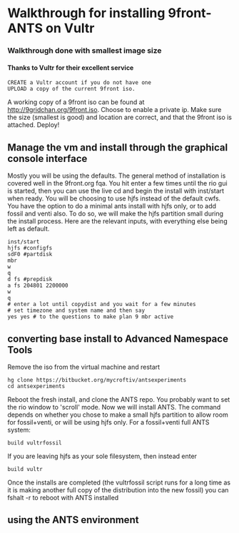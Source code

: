 # Walkthrough for installing 9front-ANTS on Vultr
### Walkthrough done with smallest image size
#### Thanks to Vultr for their excellent service

	CREATE a Vultr account if you do not have one
	UPLOAD a copy of the current 9front iso. 

A working copy of a 9front iso can be found at http://9gridchan.org/9front.iso. Choose to enable a private ip. Make sure the size (smallest is good) and location are correct, and that the 9front iso is attached. Deploy!

##	Manage the vm and install through the graphical console interface ##

Mostly you will be using the defaults. The general method of installation is covered well in the 9front.org fqa. You hit enter a few times until the rio gui is started, then you can use the live cd and begin the install with inst/start when ready. You will be choosing to use hjfs instead of the default cwfs. You have the option to do a minimal ants install with hjfs only, or to add fossil and venti also. To do so, we will make the hjfs partition small during the install process. Here are the relevant inputs, with everything else being left as default.

	inst/start
	hjfs #configfs
	sdF0 #partdisk
	mbr
	w
	q
	d fs #prepdisk
	a fs 204801 2200000
	w
	q
	# enter a lot until copydist and you wait for a few minutes
	# set timezone and system name and then say
	yes yes # to the questions to make plan 9 mbr active

## converting base install to Advanced Namespace Tools ##

Remove the iso from the virtual machine and restart

	hg clone https://bitbucket.org/mycroftiv/antsexperiments
	cd antsexperiments

Reboot the fresh install, and clone the ANTS repo. You probably want to set the rio window to 'scroll' mode. Now we will install ANTS. The command depends on whether you chose to make a small hjfs partition to allow room for fossil+venti, or will be using hjfs only. For a fossil+venti full ANTS system:

	build vultrfossil

If you are leaving hjfs as your sole filesystem, then instead enter

	build vultr

Once the installs are completed (the vultrfossil script runs for a long time as it is making another full copy of the distribution into the new fossil) you can fshalt -r to reboot with ANTS installed

## using the ANTS environment ##

